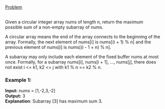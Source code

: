 [Problem](https://leetcode.com/problems/maximum-sum-circular-subarray/description/?envType=study-plan-v2&envId=top-interview-150)<br/><br/>

Given a circular integer array nums of length n, return the maximum possible sum of a non-empty subarray of nums.<br/>

A circular array means the end of the array connects to the beginning of the array. Formally, the next element of nums[i] is nums[(i + 1) % n] and the previous element of nums[i] is nums[(i - 1 + n) % n].<br/>

A subarray may only include each element of the fixed buffer nums at most once. Formally, for a subarray nums[i], nums[i + 1], ..., nums[j], there does not exist i <= k1, k2 <= j with k1 % n == k2 % n.<br/>

 

### Example 1:

**Input:** nums = [1,-2,3,-2]<br/>
**Output:** 3<br/>
**Explanation**: Subarray [3] has maximum sum 3.<br/>
